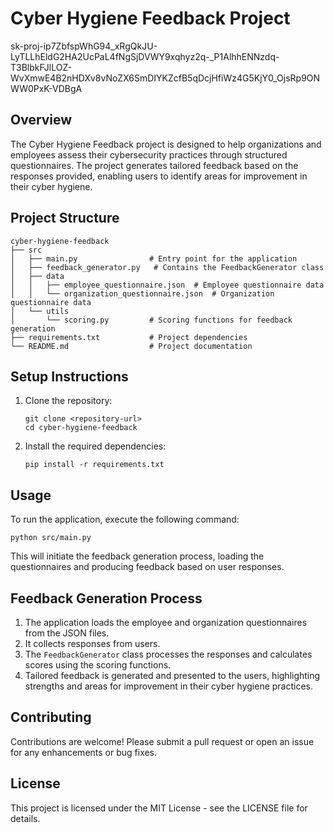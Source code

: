 # Cyber Hygiene Feedback Project
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
## Overview
The Cyber Hygiene Feedback project is designed to help organizations and employees assess their cybersecurity practices through structured questionnaires. The project generates tailored feedback based on the responses provided, enabling users to identify areas for improvement in their cyber hygiene.

## Project Structure
```
cyber-hygiene-feedback
├── src
│   ├── main.py                # Entry point for the application
│   ├── feedback_generator.py   # Contains the FeedbackGenerator class
│   ├── data
│   │   ├── employee_questionnaire.json  # Employee questionnaire data
│   │   └── organization_questionnaire.json  # Organization questionnaire data
│   └── utils
│       └── scoring.py         # Scoring functions for feedback generation
├── requirements.txt           # Project dependencies
└── README.md                  # Project documentation
```

## Setup Instructions
1. Clone the repository:
   ```
   git clone <repository-url>
   cd cyber-hygiene-feedback
   ```

2. Install the required dependencies:
   ```
   pip install -r requirements.txt
   ```

## Usage
To run the application, execute the following command:
```
python src/main.py
```

This will initiate the feedback generation process, loading the questionnaires and producing feedback based on user responses.

## Feedback Generation Process
1. The application loads the employee and organization questionnaires from the JSON files.
2. It collects responses from users.
3. The `FeedbackGenerator` class processes the responses and calculates scores using the scoring functions.
4. Tailored feedback is generated and presented to the users, highlighting strengths and areas for improvement in their cyber hygiene practices.

## Contributing
Contributions are welcome! Please submit a pull request or open an issue for any enhancements or bug fixes.

## License
This project is licensed under the MIT License - see the LICENSE file for details.